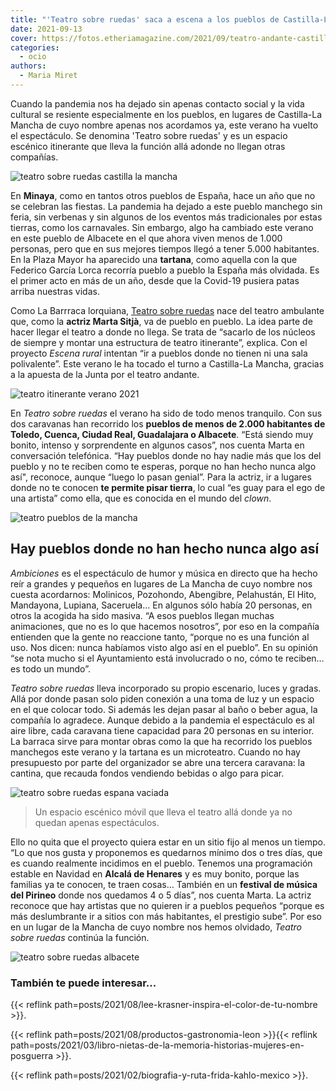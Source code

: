 ```yaml
---
title: "'Teatro sobre ruedas' saca a escena a los pueblos de Castilla-La Mancha"
date: 2021-09-13
cover: https://fotos.etheriamagazine.com/2021/09/teatro-andante-castilla-la-mancha.jpg
categories: 
  - ocio
authors: 
  - Maria Miret
---
```


Cuando la pandemia nos ha dejado sin apenas contacto social y la vida cultural se resiente especialmente en los pueblos, en lugares de Castilla-La Mancha de cuyo nombre apenas nos acordamos ya, este verano ha vuelto el espectáculo. Se denomina 'Teatro sobre ruedas' y es un espacio escénico itinerante que lleva la función allá adonde no llegan otras compañías.

![teatro sobre ruedas castilla la mancha](https://fotos.etheriamagazine.com/2021/09/teatro-andante-castilla-la-mancha.jpg "Teatro sobre ruedas en Castilla-La Mancha.")

En **Minaya**, como en tantos otros pueblos de España, hace un año que no se celebran 
las fiestas. La pandemia ha dejado a este pueblo manchego sin feria, sin verbenas y sin 
algunos de los eventos más tradicionales por estas tierras, como los carnavales. Sin 
embargo, algo ha cambiado este verano en este pueblo de Albacete en el que ahora viven 
menos de 1.000 personas, pero que en sus mejores tiempos llegó a tener 5.000 habitantes. 
En la Plaza Mayor ha aparecido una **tartana**, como aquella con la que Federico García 
Lorca recorría pueblo a pueblo la España más olvidada. Es el primer acto en más de un 
año, desde que la Covid-19 pusiera patas arriba nuestras vidas. 

Como La Barrraca lorquiana, [Teatro sobre ruedas](https://teatrosobreruedas.com/) nace 
del teatro ambulante que, como la **actriz Marta Sitjà**, va de pueblo en pueblo. La 
idea parte de hacer llegar el teatro a donde no llega. Se trata de “sacarlo de los 
núcleos de siempre y montar una estructura de teatro itinerante”, explica. Con el 
proyecto _Escena rural_ intentan “ir a pueblos donde no tienen ni una sala polivalente”. 
Este verano le ha tocado el turno a Castilla-La Mancha, gracias a la apuesta de la Junta 
por el teatro andante. 

![teatro itinerante verano 2021](https://fotos.etheriamagazine.com/2021/09/teatro-andante-pueblos.jpg "Actuación del teatro itinerante en Castilla-La Mancha.")

En _Teatro sobre ruedas_ el verano ha sido de todo menos tranquilo. Con sus dos 
caravanas han recorrido los **pueblos de menos de 2.000 habitantes de Toledo, Cuenca, 
Ciudad Real, Guadalajara o Albacete**. “Está siendo muy bonito, intenso y sorprendente 
en algunos casos”, nos cuenta Marta en conversación telefónica. “Hay pueblos donde no 
hay nadie más que los del pueblo y no te reciben como te esperas, porque no han hecho 
nunca algo así", reconoce, aunque “luego lo pasan genial”. Para la actriz, ir a lugares 
donde no te conocen **te permite pisar tierra**, lo cual “es guay para el ego de una 
artista” como ella, que es conocida en el mundo del _clown_. 

![teatro pueblos de la mancha](https://fotos.etheriamagazine.com/2021/09/teatro-itinerante-pueblos-la-mancha.jpg "Objetivo: llevar el teatro a pueblos de menos de 2.000 habitantes.")

## Hay pueblos donde no han hecho nunca algo así

_Ambiciones_ es el espectáculo de humor y música en directo que ha hecho reír a grandes 
y pequeños en lugares de La Mancha de cuyo nombre nos cuesta acordarnos: Molinicos, 
Pozohondo, Abengibre, Pelahustán, El Hito, Mandayona, Lupiana, Saceruela… En algunos 
sólo había 20 personas, en otros la acogida ha sido masiva. “A esos pueblos llegan 
muchas animaciones, que no es lo que hacemos nosotros”, por eso en la compañía entienden 
que la gente no reaccione tanto, “porque no es una función al uso. Nos dicen: nunca 
habíamos visto algo así en el pueblo”. En su opinión “se nota mucho si el Ayuntamiento 
está involucrado o no, cómo te reciben… es todo un mundo”. 

_Teatro sobre ruedas_ lleva incorporado su propio escenario, luces y gradas. Allá por 
donde pasan solo piden conexión a una toma de luz y un espacio en el que colocar todo. 
Si además les dejan pasar al baño o beber agua, la compañía lo agradece. Aunque debido a 
la pandemia el espectáculo es al aire libre, cada caravana tiene capacidad para 20 
personas en su interior. La barraca sirve para montar obras como la que ha recorrido los 
pueblos manchegos este verano y la tartana es un microteatro. Cuando no hay presupuesto 
por parte del organizador se abre una tercera caravana: la cantina, que recauda fondos 
vendiendo bebidas o algo para picar. 

![teatro sobre ruedas espana vaciada](https://fotos.etheriamagazine.com/2021/09/Teatro-sobre-ruedas-la-mancha.jpg "'Teatro sobre ruedas' también llega a festivales y otros eventos nacionales.")

> Un espacio escénico móvil que lleva el teatro allá donde ya no quedan apenas 
> espectáculos. 

Ello no quita que el proyecto quiera estar en un sitio fijo al menos un tiempo. “Lo que 
nos gusta y proponemos es quedarnos mínimo dos o tres días, que es cuando realmente 
incidimos en el pueblo. Tenemos una programación estable en Navidad en **Alcalá de 
Henares** y es muy bonito, porque las familias ya te conocen, te traen cosas… También en 
un **festival de música del Pirineo** donde nos quedamos 4 o 5 días”, nos cuenta Marta. 
La actriz reconoce que hay artistas que no quieren ir a pueblos pequeños “porque es más 
deslumbrante ir a sitios con más habitantes, el prestigio sube”. Por eso en un lugar de 
la Mancha de cuyo nombre nos hemos olvidado, _Teatro sobre ruedas_ continúa la función. 

![teatro sobre ruedas albacete](https://fotos.etheriamagazine.com/2021/09/Teatro-sobre-ruedas-verano.jpg "Este verano han llegado incluso a pueblos de 20 habitantes.")

### También te puede interesar...

{{< reflink path=posts/2021/08/lee-krasner-inspira-el-color-de-tu-nombre >}}. 

{{< reflink path=posts/2021/08/productos-gastronomia-leon >}}{{< reflink 
path=posts/2021/03/libro-nietas-de-la-memoria-historias-mujeres-en-posguerra >}}. 

{{< reflink path=posts/2021/02/biografia-y-ruta-frida-kahlo-mexico >}}.
